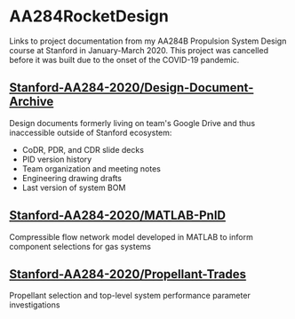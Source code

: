 # AA284RocketDesign
Links to project documentation from my AA284B Propulsion System Design course at Stanford in January-March 2020. This project was cancelled before it was built due to the onset of the COVID-19 pandemic.

## [Stanford-AA284-2020/Design-Document-Archive](https://github.com/Stanford-AA284-2020/Design-Document-Archive)
Design documents formerly living on team's Google Drive and thus inaccessible outside of Stanford ecosystem:
- CoDR, PDR, and CDR slide decks
- PID version history
- Team organization and meeting notes
- Engineering drawing drafts
- Last version of system BOM

## [Stanford-AA284-2020/MATLAB-PnID](https://github.com/Stanford-AA284-2020/MATLAB-PnID)
Compressible flow network model developed in MATLAB to inform component selections for gas systems

## [Stanford-AA284-2020/Propellant-Trades](https://github.com/Stanford-AA284-2020/Propellant-Trades)
Propellant selection and top-level system performance parameter investigations
